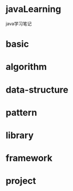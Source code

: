 # javaLearning
java学习笔记
# basic
# algorithm
# data-structure
# pattern
# library
# framework
# project

